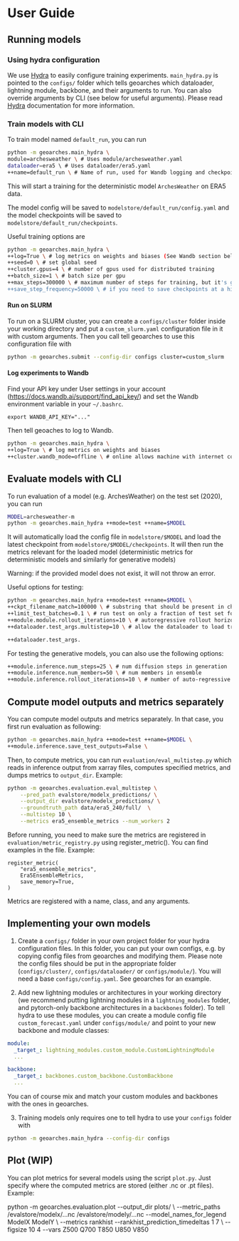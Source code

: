 # User Guide

## Running models

### Using hydra configuration

We use [Hydra](https://hydra.cc/docs/intro/) to easily configure training experiments. `main_hydra.py` is pointed to the `configs/` folder which tells geoarches which dataloader, lightning module, backbone, and their arguments to run. You can also override arguments by CLI (see below for useful arguments). Please read [Hydra](https://hydra.cc/docs/intro/) documentation for more information.

### Train models with CLI

To train model named `default_run`, you can run
```sh
python -m geoarches.main_hydra \
module=archesweather \ # Uses module/archesweather.yaml
dataloader=era5 \ # Uses dataloader/era5.yaml
++name=default_run \ # Name of run, used for Wandb logging and checkpoint dir
```
This will start a training for the deterministic model `ArchesWeather` on ERA5 data.

The model config will be saved to `modelstore/default_run/config.yaml` and the model checkpoints will be saved to `modelstore/default_run/checkpoints`.

Useful training options are 
```sh
python -m geoarches.main_hydra \
++log=True \ # log metrics on weights and biases (See Wandb section below.)
++seed=0 \ # set global seed
++cluster.gpus=4 \ # number of gpus used for distributed training
++batch_size=1 \ # batch size per gpu
++max_steps=300000 \ # maximum number of steps for training, but it's good to leave this at 300k for era5 trainings
++save_step_frequency=50000 \ # if you need to save checkpoints at a higher frequency
```
#### Run on SLURM

To run on a SLURM cluster, you can create a `configs/cluster` folder inside your working directory and put a ``custom_slurm.yaml`` configuration file in it with custom arguments. Then you call tell geoarches to use this configuration file with

```sh
python -m geoarches.submit --config-dir configs cluster=custom_slurm
```

#### Log experiments to Wandb

Find your API key under User settings in your account (https://docs.wandb.ai/support/find_api_key/) and set the Wandb environment variable in your `~/.bashrc`.
```
export WANDB_API_KEY="..."
```

Then tell geoaches to log to Wandb.
```sh
python -m geoarches.main_hydra \
++log=True \ # log metrics on weights and biases
++cluster.wandb_mode=offline \ # online allows machine with internet connection to log directly to wandb. Otherwise offline mode logs locally and requires a separate step to sync with wandb.
```

## Evaluate models with CLI

To run evaluation of a model (e.g. ArchesWeather) on the test set (2020), you can run 
```sh 
MODEL=archesweather-m
python -m geoarches.main_hydra ++mode=test ++name=$MODEL
```
It will automatically load the config file in `modelstore/$MODEL` and load the latest checkpoint from ``modelstore/$MODEL/checkpoints``.
It will then run the metrics relevant for the loaded model (deterministic metrics for deterministic models and similarly for generative models)

Warning: if the provided model does not exist, it will not throw an error.

Useful options for testing:
```sh
python -m geoarches.main_hydra ++mode=test ++name=$MODEL \
++ckpt_filename_match=100000 \ # substring that should be present in checkpoint file name, e.g. here for loading the checkpoint at step 100000
++limit_test_batches=0.1 \ # run test on only a fraction of test set for debugging
++module.module.rollout_iterations=10 \ # autoregressive rollout horizon, in which case the line below is also needed
++dataloader.test_args.multistep=10 \ # allow the dataloader to load trajectories of size 10

++dataloader.test_args.

```

For testing the generative models, you can also use the following options:
```sh
++module.inference.num_steps=25 \ # num diffusion steps in generation
++module.inference.num_members=50 \ # num members in ensemble
++module.inference.rollout_iterations=10 \ # number of auto-regressive steps, 10 days by default.
```

## Compute model outputs and metrics separately

You can compute model outputs and metrics separately. In that case, you first run evaluation as following:
```sh
python -m geoarches.main_hydra ++mode=test ++name=$MODEL \
++module.inference.save_test_outputs=False \
```

Then, to compute metrics, you can run `evaluation/eval_multistep.py` which reads in inference output from xarray files, computes specified metrics, and dumps metrics to `output_dir`. Example:

```sh
python -m geoarches.evaluation.eval_multistep \
    --pred_path evalstore/modelx_predictions/ \
    --output_dir evalstore/modelx_predictions/ \
    --groundtruth_path data/era5_240/full/  \
    --multistep 10 \
    --metrics era5_ensemble_metrics --num_workers 2
```

Before running, you need to make sure the metrics are registered in `evaluation/metric_registry.py` using register_metric(). You can find examples in the file. Example: 

    register_metric(
        "era5_ensemble_metrics",
        Era5EnsembleMetrics,
        save_memory=True,
    )

Metrics are registered with a name, class, and any arguments.

## Implementing your own models


1) Create a `configs/` folder in your own project folder for your hydra configuration files. In this folder, you can put your own configs, e.g. by copying config files from geoarches and modifying them. Please note the config files should be put in the appropriate folder (`configs/cluster/`, `configs/dataloader/` or `configs/module/`). You will need a base `configs/config.yaml`. See geoarches for an example.

2) Add new lightning modules or architectures in your working directory (we recommend putting lightning modules in a `lightning_modules` folder, and pytorch-only backbone architectures in a `backbones` folder). To tell hydra to use these modules, you can create a module config file `custom_forecast.yaml` under `configs/module/` and point to your new backbone and module classes:
```yaml
module:
  _target_: lightning_modules.custom_module.CustomLightningModule
  ...

backbone:
  _target_: backbones.custom_backbone.CustomBackbone
  ...
```
You can of course mix and match your custom modules and backbones with the ones in geoarches.

3. Training models only requires one to tell hydra to use your `configs` folder with
```sh
python -m geoarches.main_hydra --config-dir configs
```

## Plot (WIP)

You can plot metrics for several models using the script `plot.py`. Just specify where the computed metrics are stored (either .nc or .pt files). Example:

python -m geoarches.evaluation.plot --output_dir plots/ \ --metric_paths /evalstore/modelx/...nc /evalstore/modely/...nc --model_names_for_legend ModelX ModelY \ 
--metrics rankhist --rankhist_prediction_timedeltas 1 7 \ --figsize 10 4 --vars Z500 Q700 T850 U850 V850